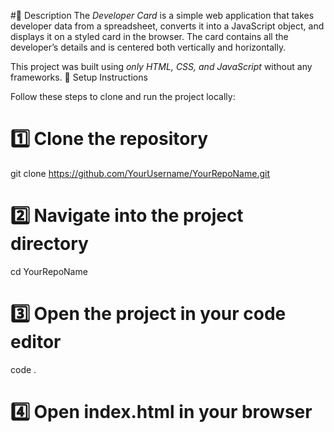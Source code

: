 #📌 Description
The *Developer Card* is a simple web application that takes developer data from a spreadsheet, converts it into a JavaScript object, and displays it on a styled card in the browser. The card contains all the developer’s details and is centered both vertically and horizontally.

This project was built using *only HTML, CSS, and JavaScript* without any frameworks.
🚀 Setup Instructions

Follow these steps to clone and run the project locally:
# 1️⃣ Clone the repository
git clone https://github.com/YourUsername/YourRepoName.git

# 2️⃣ Navigate into the project directory
cd YourRepoName

# 3️⃣ Open the project in your code editor
code .

# 4️⃣ Open index.html in your browser
